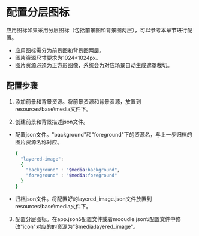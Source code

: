 # 配置分层图标

应用图标如果采用分层图标（包括前景图和背景图两层），可以参考本章节进行配置。
- 应用图标需分为前景图和背景图两层。
- 图片资源尺寸要求为1024*1024px。
- 图片资源必须为正方形图像，系统会为对应场景自动生成遮罩裁切。

## 配置步骤
1. 添加前景和背景资源。将前景资源和背景资源，放置到resources\base\media文件下。
    

2. 创建前景和背景描述json文件。
- 配置json文件。"background"和"foreground"下的资源名，与上一步归档的图片资源名称对应。

    ```bash
    {
      "layered-image":
      {
        "background" : "$media:background",
        "foreground" : "$media:foreground"
      }
    }
    ```
- 归档json文件。将配置好的layered_image.json文件放置到resources\base\media文件下。

3. 配置分层图标。在app.json5配置文件或者mooudle.json5配置文件中修改"icon"对应的的资源为"$media:layered_image"。

